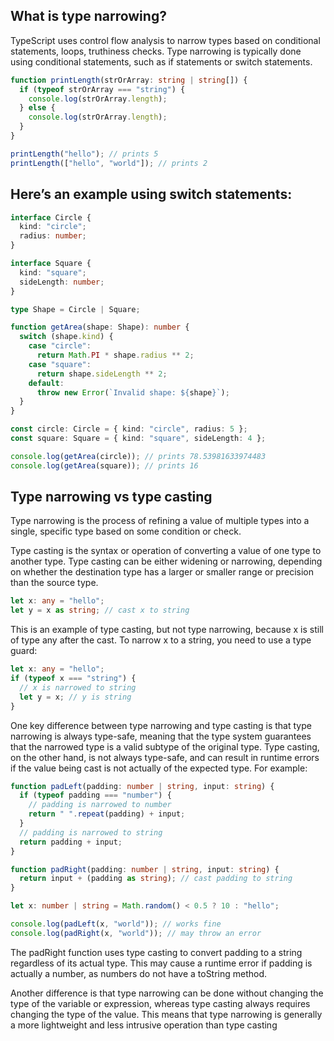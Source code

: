 ## What is type narrowing?

TypeScript uses control flow analysis to narrow types based on conditional statements, loops, truthiness checks. Type narrowing is typically done using conditional statements, such as if statements or switch statements.

```ts
function printLength(strOrArray: string | string[]) {
  if (typeof strOrArray === "string") {
    console.log(strOrArray.length);
  } else {
    console.log(strOrArray.length);
  }
}

printLength("hello"); // prints 5
printLength(["hello", "world"]); // prints 2
```

## Here’s an example using switch statements:

```ts
interface Circle {
  kind: "circle";
  radius: number;
}

interface Square {
  kind: "square";
  sideLength: number;
}

type Shape = Circle | Square;

function getArea(shape: Shape): number {
  switch (shape.kind) {
    case "circle":
      return Math.PI * shape.radius ** 2;
    case "square":
      return shape.sideLength ** 2;
    default:
      throw new Error(`Invalid shape: ${shape}`);
  }
}

const circle: Circle = { kind: "circle", radius: 5 };
const square: Square = { kind: "square", sideLength: 4 };

console.log(getArea(circle)); // prints 78.53981633974483
console.log(getArea(square)); // prints 16
```

## Type narrowing vs type casting

Type narrowing is the process of refining a value of multiple types into a single, specific type based on some condition or check.

Type casting is the syntax or operation of converting a value of one type to another type. Type casting can be either widening or narrowing, depending on whether the destination type has a larger or smaller range or precision than the source type.

```ts
let x: any = "hello";
let y = x as string; // cast x to string
```

This is an example of type casting, but not type narrowing, because x is still of type any after the cast. To narrow x to a string, you need to use a type guard:

```ts
let x: any = "hello";
if (typeof x === "string") {
  // x is narrowed to string
  let y = x; // y is string
}
```

One key difference between type narrowing and type casting is that type narrowing is always type-safe, meaning that the type system guarantees that the narrowed type is a valid subtype of the original type. Type casting, on the other hand, is not always type-safe, and can result in runtime errors if the value being cast is not actually of the expected type. For example:

```ts
function padLeft(padding: number | string, input: string) {
  if (typeof padding === "number") {
    // padding is narrowed to number
    return " ".repeat(padding) + input;
  }
  // padding is narrowed to string
  return padding + input;
}

function padRight(padding: number | string, input: string) {
  return input + (padding as string); // cast padding to string
}

let x: number | string = Math.random() < 0.5 ? 10 : "hello";

console.log(padLeft(x, "world")); // works fine
console.log(padRight(x, "world")); // may throw an error
```

The padRight function uses type casting to convert padding to a string regardless of its actual type. This may cause a runtime error if padding is actually a number, as numbers do not have a toString method.

Another difference is that type narrowing can be done without changing the type of the variable or expression, whereas type casting always requires changing the type of the value. This means that type narrowing is generally a more lightweight and less intrusive operation than type casting
